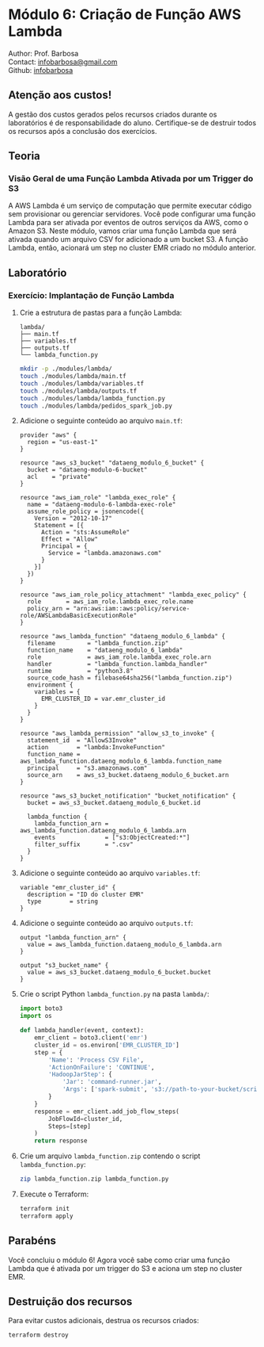 # Módulo 6: Criação de Função AWS Lambda

Author: Prof. Barbosa  
Contact: infobarbosa@gmail.com  
Github: [infobarbosa](https://github.com/infobarbosa)

## Atenção aos custos!
A gestão dos custos gerados pelos recursos criados durante os laboratórios é de responsabilidade do aluno. Certifique-se de destruir todos os recursos após a conclusão dos exercícios.

## Teoria

### Visão Geral de uma Função Lambda Ativada por um Trigger do S3
A AWS Lambda é um serviço de computação que permite executar código sem provisionar ou gerenciar servidores. Você pode configurar uma função Lambda para ser ativada por eventos de outros serviços da AWS, como o Amazon S3. Neste módulo, vamos criar uma função Lambda que será ativada quando um arquivo CSV for adicionado a um bucket S3. A função Lambda, então, acionará um step no cluster EMR criado no módulo anterior.

## Laboratório

### Exercício: Implantação de Função Lambda

1. Crie a estrutura de pastas para a função Lambda:
    ```
    lambda/
    ├── main.tf
    ├── variables.tf
    ├── outputs.tf
    └── lambda_function.py
    ```

    ```sh
    mkdir -p ./modules/lambda/
    touch ./modules/lambda/main.tf 
    touch ./modules/lambda/variables.tf 
    touch ./modules/lambda/outputs.tf 
    touch ./modules/lambda/lambda_function.py
    touch ./modules/lambda/pedidos_spark_job.py
    ```

2. Adicione o seguinte conteúdo ao arquivo `main.tf`:
    ```hcl
    provider "aws" {
      region = "us-east-1"
    }

    resource "aws_s3_bucket" "dataeng_modulo_6_bucket" {
      bucket = "dataeng-modulo-6-bucket"
      acl    = "private"
    }

    resource "aws_iam_role" "lambda_exec_role" {
      name = "dataeng-modulo-6-lambda-exec-role"
      assume_role_policy = jsonencode({
        Version = "2012-10-17"
        Statement = [{
          Action = "sts:AssumeRole"
          Effect = "Allow"
          Principal = {
            Service = "lambda.amazonaws.com"
          }
        }]
      })
    }

    resource "aws_iam_role_policy_attachment" "lambda_exec_policy" {
      role       = aws_iam_role.lambda_exec_role.name
      policy_arn = "arn:aws:iam::aws:policy/service-role/AWSLambdaBasicExecutionRole"
    }

    resource "aws_lambda_function" "dataeng_modulo_6_lambda" {
      filename         = "lambda_function.zip"
      function_name    = "dataeng_modulo_6_lambda"
      role             = aws_iam_role.lambda_exec_role.arn
      handler          = "lambda_function.lambda_handler"
      runtime          = "python3.8"
      source_code_hash = filebase64sha256("lambda_function.zip")
      environment {
        variables = {
          EMR_CLUSTER_ID = var.emr_cluster_id
        }
      }
    }

    resource "aws_lambda_permission" "allow_s3_to_invoke" {
      statement_id  = "AllowS3Invoke"
      action        = "lambda:InvokeFunction"
      function_name = aws_lambda_function.dataeng_modulo_6_lambda.function_name
      principal     = "s3.amazonaws.com"
      source_arn    = aws_s3_bucket.dataeng_modulo_6_bucket.arn
    }

    resource "aws_s3_bucket_notification" "bucket_notification" {
      bucket = aws_s3_bucket.dataeng_modulo_6_bucket.id

      lambda_function {
        lambda_function_arn = aws_lambda_function.dataeng_modulo_6_lambda.arn
        events              = ["s3:ObjectCreated:*"]
        filter_suffix       = ".csv"
      }
    }
    ```

3. Adicione o seguinte conteúdo ao arquivo `variables.tf`:
    ```hcl
    variable "emr_cluster_id" {
      description = "ID do cluster EMR"
      type        = string
    }
    ```

4. Adicione o seguinte conteúdo ao arquivo `outputs.tf`:
    ```hcl
    output "lambda_function_arn" {
      value = aws_lambda_function.dataeng_modulo_6_lambda.arn
    }

    output "s3_bucket_name" {
      value = aws_s3_bucket.dataeng_modulo_6_bucket.bucket
    }
    ```

5. Crie o script Python `lambda_function.py` na pasta `lambda/`:
    ```python
    import boto3
    import os

    def lambda_handler(event, context):
        emr_client = boto3.client('emr')
        cluster_id = os.environ['EMR_CLUSTER_ID']
        step = {
            'Name': 'Process CSV File',
            'ActionOnFailure': 'CONTINUE',
            'HadoopJarStep': {
                'Jar': 'command-runner.jar',
                'Args': ['spark-submit', 's3://path-to-your-bucket/scripts/spark_job.py']
            }
        }
        response = emr_client.add_job_flow_steps(
            JobFlowId=cluster_id,
            Steps=[step]
        )
        return response
    ```

6. Crie um arquivo `lambda_function.zip` contendo o script `lambda_function.py`:
    ```sh
    zip lambda_function.zip lambda_function.py
    ```

7. Execute o Terraform:
    ```sh
    terraform init
    terraform apply
    ```

## Parabéns
Você concluiu o módulo 6! Agora você sabe como criar uma função Lambda que é ativada por um trigger do S3 e aciona um step no cluster EMR.

## Destruição dos recursos
Para evitar custos adicionais, destrua os recursos criados:
```sh
terraform destroy